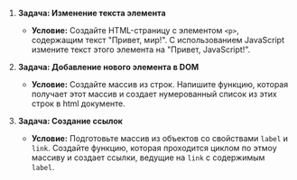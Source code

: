 1. **Задача: Изменение текста элемента**
   - **Условие:** Создайте HTML-страницу с элементом `<p>`, содержащим текст "Привет, мир!". С использованием JavaScript измените текст этого элемента на "Привет, JavaScript!".

2. **Задача: Добавление нового элемента в DOM**
   - **Условие:** Создайте массив из строк. Напишите функцию, которая получает этот массив и создает нумерованный список из этих строк в html документе.

3. **Задача: Создание ссылок**
   - **Условие:** Подготовьте массив из объектов со свойствами `label` и `link`. Создайте функцию, которая проходится циклом по этмоу массиву и создает ссылки, ведущие на `link` с содержимым `label`.
